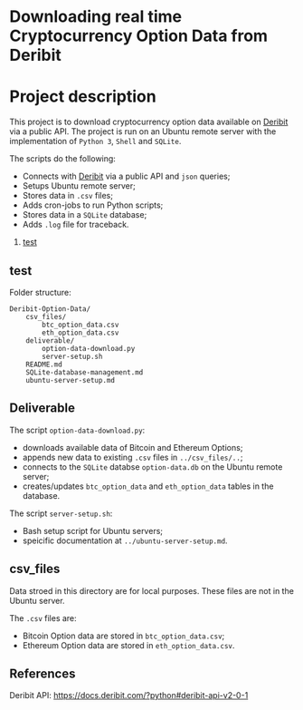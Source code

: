 # Downloading real time Cryptocurrency Option Data from Deribit



# Project description

This project is to download cryptocurrency option data available on [Deribit](https://www.deribit.com) via a public API.
The project is run on an Ubuntu remote server with the implementation of `Python 3`, `Shell` and `SQLite`.

The scripts do the following:
* Connects with [Deribit](https://www.deribit.com) via a public API and `json` queries;
* Setups Ubuntu remote server;
* Stores data in `.csv` files;
* Adds cron-jobs to run Python scripts;
* Stores data in a `SQLite` database;
* Adds `.log` file for traceback.

1. [test](#test)
## test


Folder structure:
~~~~
Deribit-Option-Data/
    csv_files/
        btc_option_data.csv
        eth_option_data.csv
    deliverable/
        option-data-download.py
        server-setup.sh
    README.md
    SQLite-database-management.md
    ubuntu-server-setup.md
~~~~

## Deliverable ##
The script `option-data-download.py`:
* downloads available data of Bitcoin and Ethereum Options;
* appends new data to existing `.csv` files in `../csv_files/..`;
* connects to the `SQLite` databse `option-data.db` on the Ubuntu remote server;
* creates/updates `btc_option_data` and `eth_option_data` tables in the database.

The script `server-setup.sh`:
* Bash setup script for Ubuntu servers;
* speicific documentation at `../ubuntu-server-setup.md`.

## csv_files ##
Data stroed in this directory are for local purposes.
These files are not in the Ubuntu server.

The `.csv` files are:
* Bitcoin Option data are stored in `btc_option_data.csv`;
* Ethereum Option data are stored in `eth_option_data.csv`.

## References ##

Deribit API: https://docs.deribit.com/?python#deribit-api-v2-0-1
